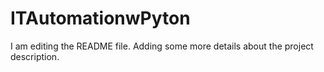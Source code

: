 # ITAutomationwPyton
I am editing the README file. Adding some more details about the project description.
